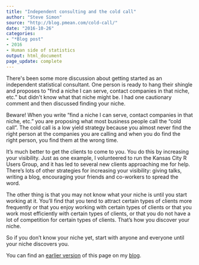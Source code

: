 ```yaml
---
title: "Independent consulting and the cold call"
author: "Steve Simon"
source: "http://blog.pmean.com/cold-call/"
date: "2016-10-26"
categories:
- "*Blog post"
- 2016
- Human side of statistics
output: html_document
page_update: complete
---
```


There's been some more discussion about getting started as an independent statistical consultant. One person is ready to hang their shingle and proposes to "find a niche I can serve, contact companies in that niche, etc." but didn't know what that niche might be. I had one cautionary comment and then discussed finding your niche.

<!---More--->

Beware! When you write “find a niche I can serve, contact companies in that niche, etc.” you are proposing what most business people call the “cold call”. The cold call is a low yield strategy because you almost never find the right person at the companies you are calling and when you do find the right person, you find them at the wrong time.

It’s much better to get the clients to come to you. You do this by increasing your visibility. Just as one example, I volunteered to run the Kansas City R Users Group, and it has led to several new clients approaching me for help. There’s lots of other strategies for increasing your visibility: giving talks, writing a blog, encouraging your friends and co-workers to spread the word.

The other thing is that you may not know what your niche is until you start working at it. You’ll find that you tend to attract certain types of clients more frequently or that you enjoy working with certain types of clients or that you work most efficiently with certain types of clients, or that you do not have a lot of competition for certain types of clients. That’s how you discover your niche.

So if you don’t know your niche yet, start with anyone and everyone until your niche discovers you.

You can find an [earlier version][sim1] of this page on my [blog][sim2].

[sim1]: http://blog.pmean.com/cold-call/
[sim2]: http://blog.pmean.com
